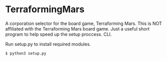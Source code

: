 # TerraformingMars
A corporation selector for the board game, Terraforming Mars. This is NOT affiliated with the Terraforming Mars board game. Just a useful short program to help speed up the setup proccess. CLI.

Run setup.py to install required modules.

```$ python3 setup.py```

